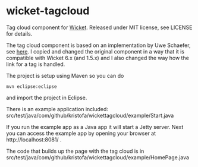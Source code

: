wicket-tagcloud
===============

Tag cloud component for [Wicket](http://wicket.apache.org).
Released under MIT license, see LICENSE for details.

The tag cloud component is based on an implementation by Uwe Schaefer, see [here](http://www.codesmell.org/org.codesmell.wicket.tagcloud/). 
I copied and changed the original component in a way that it is compatible with Wicket 6.x (and 1.5.x) and I also changed the way how the 
link for a tag is handled.

The project is setup using Maven so you can do

    mvn eclipse:eclipse

and import the project in Eclipse.

There is an example application included: src/test/java/com/github/kristofa/wickettagcloud/example/Start.java

If you run the example app as a Java app it will start a Jetty server. Next you can access the example app by opening your
browser at http://localhost:8081/ .  

The code that builds up the page with the tag cloud is in src/test/java/com/github/kristofa/wickettagcloud/example/HomePage.java

